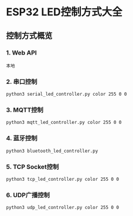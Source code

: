 # ESP32 LED控制方式大全

## 控制方式概览
### 1. Web API
```
本地
```
### 2. 串口控制
```
python3 serial_led_controller.py color 255 0 0
```
### 3. MQTT控制
```
python3 mqtt_led_controller.py color 255 0 0
```
### 4. 蓝牙控制
```
python3 bluetooth_led_controller.py
```
### 5. TCP Socket控制
```
python3 tcp_led_controller.py color 255 0 0
```
### 6. UDP广播控制
```
python3 udp_led_controller.py color 255 0 0
```
